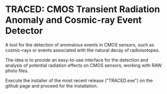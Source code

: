# TRACED: CMOS Transient Radiation Anomaly and Cosmic-ray Event Detector
A tool for the detection of anomalous events in CMOS sensors, such as cosmic-rays or 
events associated with the natural decay of radioisotopes. 

The idea is to provide an easy-to-use interface for the detection and analysis of potential 
radiation effects on CMOS sensors, working with RAW photo files.


Execute the installer of the most recent release ("TRACED.exe") on the github page and
proceed for the installation. 

